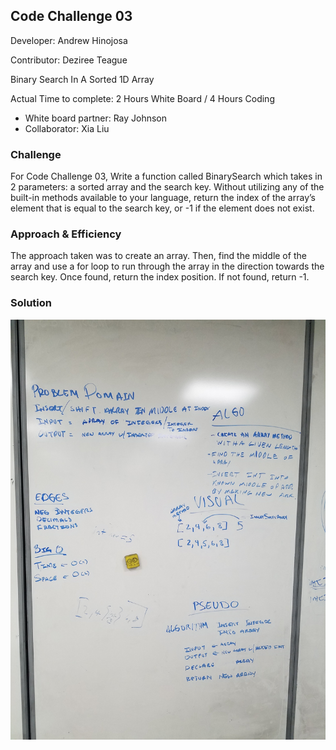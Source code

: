 ## Code Challenge 03

Developer: Andrew Hinojosa

Contributor: Deziree Teague

Binary Search In A Sorted 1D Array

Actual Time to complete: 2 Hours White Board / 4 Hours Coding

- White board partner: Ray Johnson
- Collaborator: Xia Liu

### Challenge
For Code Challenge 03, Write a function called BinarySearch which takes in 2 parameters: a sorted array and the search key. Without utilizing any of the built-in methods available to your language, return the index of the array’s element that is equal to the search key, or -1 if the element does not exist.

### Approach & Efficiency
The approach taken was to create an array. Then, find the middle of the array and use a for loop to run through the array in the direction towards the search key. Once found, return the index position. If not found, return -1.

### Solution
![White Board 03](https://github.com/drewsview34/data-structures-and-algorithms/blob/master/assets/codeChallengeTwo.jpg)
